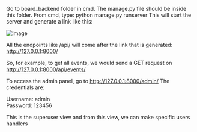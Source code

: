 Go to board_backend folder in cmd. The manage.py file should be inside this folder. 
From cmd, type: python manage.py runserver
This will start the server and generate a link like this:

![image](https://github.com/user-attachments/assets/c141bcdd-50fe-415c-b0d6-6c975e98003d)

All the endpoints like /api/ will come after the link that is generated: http://127.0.0.1:8000/

So, for example, to get all events, we would send a GET request on http://127.0.0.1:8000/api/events/

To access the admin panel, go to http://127.0.0.1:8000/admin/
The credentials are:

Username: admin  
Password: 123456

This is the superuser view and from this view, we can make specific users handlers
